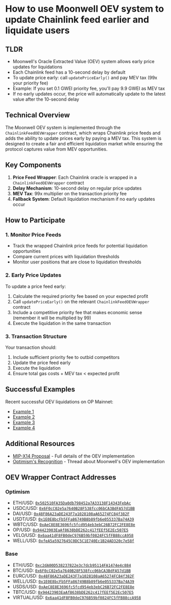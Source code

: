 # How to use Moonwell OEV system to update Chainlink feed earlier and liquidate users

## TLDR

- Moonwell's Oracle Extracted Value (OEV) system allows early price updates for
  liquidations
- Each Chainlink feed has a 10-second delay by default
- To update price early: call `updatePriceEarly()` and pay MEV tax (99x your
  priority fee)
- Example: If you set 0.1 GWEI priority fee, you'll pay 9.9 GWEI as MEV tax
- If no early updates occur, the price will automatically update to the latest
  value after the 10-second delay

## Technical Overview

The Moonwell OEV system is implemented through the `ChainlinkFeedOEVWrapper`
contract, which wraps Chainlink price feeds and adds the ability to update
prices early by paying a MEV tax. This system is designed to create a fair and
efficient liquidation market while ensuring the protocol captures value from MEV
opportunities.

## Key Components

1. **Price Feed Wrapper**: Each Chainlink oracle is wrapped in a
   `ChainlinkFeedOEVWrapper` contract
2. **Delay Mechanism**: 10-second delay on regular price updates
3. **MEV Tax**: 99x multiplier on the transaction priority fee
4. **Fallback System**: Default liquidation mechanism if no early updates occur

## How to Participate

### 1. Monitor Price Feeds

- Track the wrapped Chainlink price feeds for potential liquidation
  opportunities
- Compare current prices with liquidation thresholds
- Monitor user positions that are close to liquidation thresholds

### 2. Early Price Updates

To update a price feed early:

1. Calculate the required priority fee based on your expected profit
2. Call `updatePriceEarly()` on the relevant `ChainlinkFeedOEVWrapper` contract
3. Include a competitive priority fee that makes economic sense (remember it
   will be multiplied by 99)
4. Execute the liquidation in the same transaction

### 3. Transaction Structure

Your transaction should:

1. Include sufficient priority fee to outbid competitors
2. Update the price feed early
3. Execute the liquidation
4. Ensure total gas costs + MEV tax < expected profit

## Successful Examples

Recent successful OEV liquidations on OP Mainnet:

- [Example 1](https://optimistic.etherscan.io/tx/0x1e41a6e70674c421dc27a96cc29f6b201b589eeb9e8ce374d21df8f105448051)
- [Example 2](https://optimistic.etherscan.io/tx/0x44aea3f66f5a938645616ee7159b18ee1c081d965caafcbf3331a2af123206c0)
- [Example 3](https://basescan.org/tx/0x41f632ac09cee6c8107edd091627e20bdd27c704de4f01be5b0b65d8c3c2fbc4)
- [Example 4](https://basescan.org/tx/0xc04990567c3637ba3250831e805b99cbb6cee5d353ea5154e8e17d05ac62b3a6)

## Additional Resources

- [MIP-X14 Proposal](https://moonwell.fi/governance) - Full details of the OEV
  implementation
- [Optimism's Recognition](https://x.com/Optimism/status/1886505186853839014) -
  Thread about Moonwell's OEV implementation

## OEV Wrapper Contract Addresses

### Optimism

- ETH/USD:
  [`0x502510FA35Da0db798452a7A33138F14343FebAc`](https://optimistic.etherscan.io/address/0x502510FA35Da0db798452a7A33138F14343FebAc)
- USDC/USD:
  [`0x6F0cC02e5a7640B28F538fcc06bCA3BdFA57d1BB`](https://optimistic.etherscan.io/address/0x6F0cC02e5a7640B28F538fcc06bCA3BdFA57d1BB)
- DAI/USD:
  [`0x48F86A23aDE243F7a1028108aA65274FC84f382F`](https://optimistic.etherscan.io/address/0x48F86A23aDE243F7a1028108aA65274FC84f382F)
- USDT/USD:
  [`0x1E0E8bcFb5FFa86749B8b89fb6e055337Ba74A39`](https://optimistic.etherscan.io/address/0x1E0E8bcFb5FFa86749B8b89fb6e055337Ba74A39)
- WBTC/USD:
  [`0xAeC8E8E3696fc5fcd954eb3ebC26B72FC2FE8E8e`](https://optimistic.etherscan.io/address/0xAeC8E8E3696fc5fcd954eb3ebC26B72FC2FE8E8e)
- OP/USD:
  [`0x94423903EaAf8638bDE262c417fEEf5E2Ec507E5`](https://optimistic.etherscan.io/address/0x94423903EaAf8638bDE262c417fEEf5E2Ec507E5)
- VELO/USD:
  [`0x6aa41dF8FB0deC976B59bf0824FC5fFB88ccA958`](https://optimistic.etherscan.io/address/0x6aa41dF8FB0deC976B59bf0824FC5fFB88ccA958)
- WELL/USD:
  [`0xfeA5a5927645C0DC5C1E740Ec1B24AD320c7e58f`](https://optimistic.etherscan.io/address/0xfeA5a5927645C0DC5C1E740Ec1B24AD320c7e58f)

### Base

- ETH/USD:
  [`0xc2dA00D538237822e3c7dcb95114FA1474e4c884`](https://basescan.org/address/0xc2dA00D538237822e3c7dcb95114FA1474e4c884)
- BTC/USD:
  [`0x6F0cC02e5a7640B28F538fcc06bCA3BdFA57d1BB`](https://basescan.org/address/0x6F0cC02e5a7640B28F538fcc06bCA3BdFA57d1BB)
- EURC/USD:
  [`0x48F86A23aDE243F7a1028108aA65274FC84f382F`](https://basescan.org/address/0x48F86A23aDE243F7a1028108aA65274FC84f382F)
- WELL/USD:
  [`0x1E0E8bcFb5FFa86749B8b89fb6e055337Ba74A39`](https://basescan.org/address/0x1E0E8bcFb5FFa86749B8b89fb6e055337Ba74A39)
- USDS/USD:
  [`0xAeC8E8E3696fc5fcd954eb3ebC26B72FC2FE8E8e`](https://basescan.org/address/0xAeC8E8E3696fc5fcd954eb3ebC26B72FC2FE8E8e)
- TBTC/USD:
  [`0x94423903EaAf8638bDE262c417fEEf5E2Ec507E5`](https://basescan.org/address/0x94423903EaAf8638bDE262c417fEEf5E2Ec507E5)
- VIRTUAL/USD:
  [`0x6aa41dF8FB0deC976B59bf0824FC5fFB88ccA958`](https://basescan.org/address/0x6aa41dF8FB0deC976B59bf0824FC5fFB88ccA958)
